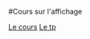 #Cours sur l'affichage

[Le cours](https://docs.google.com/presentation/d/e/2PACX-1vT5St4R9cJ3z-QVzDCprlz-2D3XOwqtyLkBb244emAAhK8JFKzP6gz0OaBBJQQBE2wENRPmAAi9XblB/pub?start=false&loop=false&delayms=3000)
[Le tp](https://docs.google.com/document/d/e/2PACX-1vSaMAIPdUgjNPen2LZIO7ajB679JJ4pZhjOffGOCU7WzRpb-E8iQUuah_gkFyP1ZffCHmMMThYLIOZz/pub)